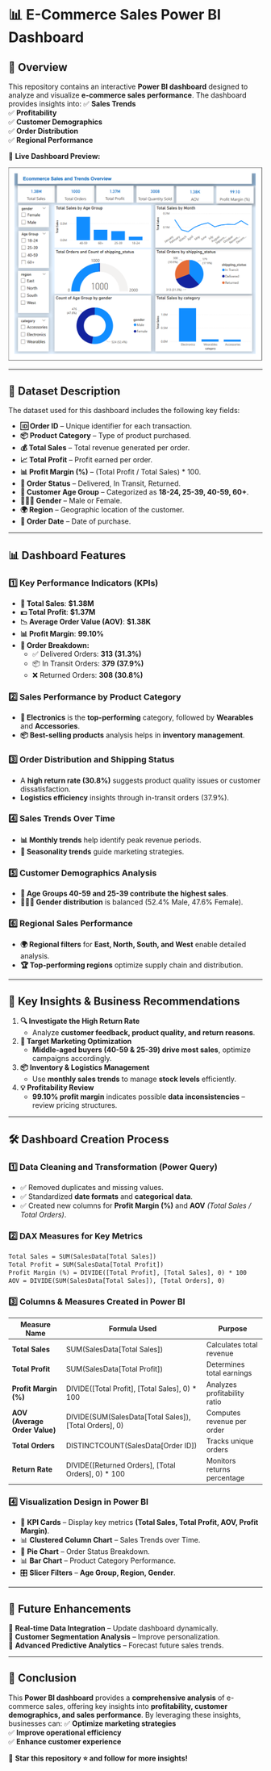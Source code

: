 # **📊 E-Commerce Sales Power BI Dashboard**

## **📌 Overview**
This repository contains an interactive **Power BI dashboard** designed to analyze and visualize **e-commerce sales performance**. The dashboard provides insights into:
✅ **Sales Trends**  
✅ **Profitability**  
✅ **Customer Demographics**  
✅ **Order Distribution**  
✅ **Regional Performance**  

📌 **Live Dashboard Preview:**  

![E-Commerce Sales Dashboard](https://github.com/TayyabInsights/PostgreSQL-Data-Analysis-Project/blob/main/E-commerce-Sales-Analysis-%26-Forecasting-Using-Data-Analytics-Project%20/Images/Dashboard.png)

---

## **📂 Dataset Description**
The dataset used for this dashboard includes the following key fields:
- **🆔 Order ID** – Unique identifier for each transaction.
- **📦 Product Category** – Type of product purchased.
- **💰 Total Sales** – Total revenue generated per order.
- **📈 Total Profit** – Profit earned per order.
- **📊 Profit Margin (%)** – (Total Profit / Total Sales) * 100.
- **🚚 Order Status** – Delivered, In Transit, Returned.
- **👥 Customer Age Group** – Categorized as **18-24, 25-39, 40-59, 60+**.
- **🧑‍🤝‍🧑 Gender** – Male or Female.
- **🌍 Region** – Geographic location of the customer.
- **📅 Order Date** – Date of purchase.

---

## **📊 Dashboard Features**
### **1️⃣ Key Performance Indicators (KPIs)**
- **🛒 Total Sales**: **$1.38M**
- **💵 Total Profit**: **$1.37M**
- **📉 Average Order Value (AOV)**: **$1.38K**
- **📊 Profit Margin**: **99.10%**
- **🚚 Order Breakdown:**
  - ✅ Delivered Orders: **313 (31.3%)**
  - 📦 In Transit Orders: **379 (37.9%)**
  - ❌ Returned Orders: **308 (30.8%)**

### **2️⃣ Sales Performance by Product Category**
- **📡 Electronics** is the **top-performing** category, followed by **Wearables** and **Accessories**.
- **📦 Best-selling products** analysis helps in **inventory management**.

### **3️⃣ Order Distribution and Shipping Status**
- A **high return rate (30.8%)** suggests product quality issues or customer dissatisfaction.
- **Logistics efficiency** insights through in-transit orders (37.9%).

### **4️⃣ Sales Trends Over Time**
- **📊 Monthly trends** help identify peak revenue periods.
- **📅 Seasonality trends** guide marketing strategies.

### **5️⃣ Customer Demographics Analysis**
- **👥 Age Groups 40-59 and 25-39 contribute the highest sales**.
- **🧑‍🤝‍🧑 Gender distribution** is balanced (52.4% Male, 47.6% Female).

### **6️⃣ Regional Sales Performance**
- **🌍 Regional filters** for **East, North, South, and West** enable detailed analysis.
- **🏆 Top-performing regions** optimize supply chain and distribution.

---

## **📌 Key Insights & Business Recommendations**
1. **🔍 Investigate the High Return Rate**
   - Analyze **customer feedback, product quality, and return reasons**.
2. **🎯 Target Marketing Optimization**
   - **Middle-aged buyers (40-59 & 25-39) drive most sales**, optimize campaigns accordingly.
3. **📦 Inventory & Logistics Management**
   - Use **monthly sales trends** to manage **stock levels** efficiently.
4. **💡 Profitability Review**
   - **99.10% profit margin** indicates possible **data inconsistencies** – review pricing structures.

---

## **🛠 Dashboard Creation Process**

### **1️⃣ Data Cleaning and Transformation (Power Query)**
- ✅ Removed duplicates and missing values.
- ✅ Standardized **date formats** and **categorical data**.
- ✅ Created new columns for **Profit Margin (%)** and **AOV** *(Total Sales / Total Orders)*.

### **2️⃣ DAX Measures for Key Metrics**
```DAX
Total Sales = SUM(SalesData[Total Sales])
Total Profit = SUM(SalesData[Total Profit])
Profit Margin (%) = DIVIDE([Total Profit], [Total Sales], 0) * 100
AOV = DIVIDE(SUM(SalesData[Total Sales]), [Total Orders], 0)
```

### **3️⃣ Columns & Measures Created in Power BI**
| **Measure Name**           | **Formula Used**  | **Purpose** |
|---------------------------|-----------------|-------------|
| **Total Sales**          | SUM(SalesData[Total Sales]) | Calculates total revenue |
| **Total Profit**         | SUM(SalesData[Total Profit]) | Determines total earnings |
| **Profit Margin (%)**    | DIVIDE([Total Profit], [Total Sales], 0) * 100 | Analyzes profitability ratio |
| **AOV (Average Order Value)** | DIVIDE(SUM(SalesData[Total Sales]), [Total Orders], 0) | Computes revenue per order |
| **Total Orders**         | DISTINCTCOUNT(SalesData[Order ID]) | Tracks unique orders |
| **Return Rate**          | DIVIDE([Returned Orders], [Total Orders], 0) * 100 | Monitors returns percentage |

### **4️⃣ Visualization Design in Power BI**
- 📌 **KPI Cards** – Display key metrics **(Total Sales, Total Profit, AOV, Profit Margin)**.
- 📊 **Clustered Column Chart** – Sales Trends over Time.
- 🍕 **Pie Chart** – Order Status Breakdown.
- 📊 **Bar Chart** – Product Category Performance.
- 🎛 **Slicer Filters** – **Age Group, Region, Gender**.

---

## **🚀 Future Enhancements**
📌 **Real-time Data Integration** – Update dashboard dynamically.  
📌 **Customer Segmentation Analysis** – Improve personalization.  
📌 **Advanced Predictive Analytics** – Forecast future sales trends.  

---

## **📢 Conclusion**
This **Power BI dashboard** provides a **comprehensive analysis** of e-commerce sales, offering key insights into **profitability, customer demographics, and sales performance**. By leveraging these insights, businesses can:
✅ **Optimize marketing strategies**  
✅ **Improve operational efficiency**  
✅ **Enhance customer experience**  

📌 **Star this repository ⭐ and follow for more insights!**
